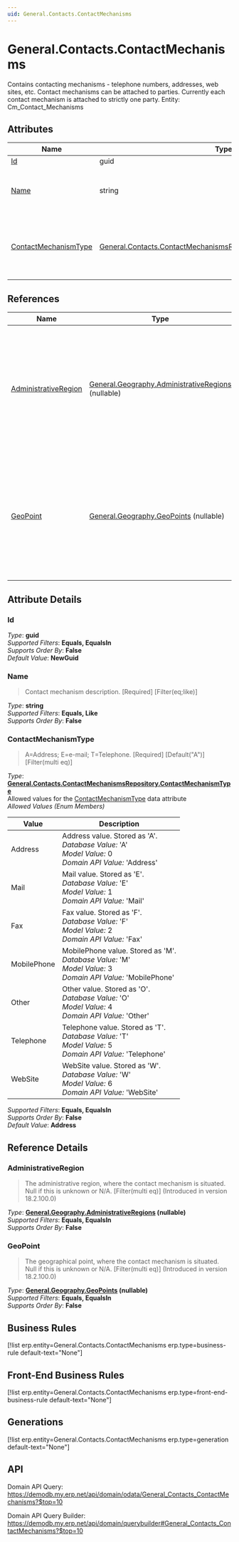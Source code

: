 ```yaml
---
uid: General.Contacts.ContactMechanisms
---
```

# General.Contacts.ContactMechanisms

Contains contacting mechanisms - telephone numbers, addresses, web sites, etc. Contact mechanisms can be attached to parties. Currently each contact mechanism is attached to strictly one party. Entity: Cm_Contact_Mechanisms

## Attributes

| Name | Type | Description |
| ---- | ---- | --- |
| [Id](General.Contacts.ContactMechanisms.md#Id) | guid |  
| [Name](General.Contacts.ContactMechanisms.md#Name) | string | Contact mechanism description. [Required] [Filter(eq;like)] 
| [ContactMechanismType](General.Contacts.ContactMechanisms.md#ContactMechanismType) | [General.Contacts.ContactMechanismsRepository.ContactMechanismType](General.Contacts.ContactMechanisms.md#ContactMechanismType) | A=Address; E=e-mail; T=Telephone. [Required] [Default("A")] [Filter(multi eq)] 

## References

| Name | Type | Description |
| ---- | ---- | --- |
| [AdministrativeRegion](General.Contacts.ContactMechanisms.md#AdministrativeRegion) | [General.Geography.AdministrativeRegions](General.Geography.AdministrativeRegions.md) (nullable) | The administrative region, where the contact mechanism is situated. Null if this is unknown or N/A. [Filter(multi eq)] (Introduced in version 18.2.100.0) |
| [GeoPoint](General.Contacts.ContactMechanisms.md#GeoPoint) | [General.Geography.GeoPoints](General.Geography.GeoPoints.md) (nullable) | The geographical point, where the contact mechanism is situated. Null if this is unknown or N/A. [Filter(multi eq)] (Introduced in version 18.2.100.0) |


## Attribute Details

### Id

_Type_: **guid**  
_Supported Filters_: **Equals, EqualsIn**  
_Supports Order By_: **False**  
_Default Value_: **NewGuid**  

### Name

> Contact mechanism description. [Required] [Filter(eq;like)]

_Type_: **string**  
_Supported Filters_: **Equals, Like**  
_Supports Order By_: **False**  

### ContactMechanismType

> A=Address; E=e-mail; T=Telephone. [Required] [Default("A")] [Filter(multi eq)]

_Type_: **[General.Contacts.ContactMechanismsRepository.ContactMechanismType](General.Contacts.ContactMechanisms.md#ContactMechanismType)**  
Allowed values for the [ContactMechanismType](General.Contacts.ContactMechanisms.md#ContactMechanismType) data attribute  
_Allowed Values (Enum Members)_  

| Value | Description |
| ---- | --- |
| Address | Address value. Stored as 'A'. <br /> _Database Value:_ 'A' <br /> _Model Value:_ 0 <br /> _Domain API Value:_ 'Address' |
| Mail | Mail value. Stored as 'E'. <br /> _Database Value:_ 'E' <br /> _Model Value:_ 1 <br /> _Domain API Value:_ 'Mail' |
| Fax | Fax value. Stored as 'F'. <br /> _Database Value:_ 'F' <br /> _Model Value:_ 2 <br /> _Domain API Value:_ 'Fax' |
| MobilePhone | MobilePhone value. Stored as 'M'. <br /> _Database Value:_ 'M' <br /> _Model Value:_ 3 <br /> _Domain API Value:_ 'MobilePhone' |
| Other | Other value. Stored as 'O'. <br /> _Database Value:_ 'O' <br /> _Model Value:_ 4 <br /> _Domain API Value:_ 'Other' |
| Telephone | Telephone value. Stored as 'T'. <br /> _Database Value:_ 'T' <br /> _Model Value:_ 5 <br /> _Domain API Value:_ 'Telephone' |
| WebSite | WebSite value. Stored as 'W'. <br /> _Database Value:_ 'W' <br /> _Model Value:_ 6 <br /> _Domain API Value:_ 'WebSite' |

_Supported Filters_: **Equals, EqualsIn**  
_Supports Order By_: **False**  
_Default Value_: **Address**  


## Reference Details

### AdministrativeRegion

> The administrative region, where the contact mechanism is situated. Null if this is unknown or N/A. [Filter(multi eq)] (Introduced in version 18.2.100.0)

_Type_: **[General.Geography.AdministrativeRegions](General.Geography.AdministrativeRegions.md) (nullable)**  
_Supported Filters_: **Equals, EqualsIn**  
_Supports Order By_: **False**  

### GeoPoint

> The geographical point, where the contact mechanism is situated. Null if this is unknown or N/A. [Filter(multi eq)] (Introduced in version 18.2.100.0)

_Type_: **[General.Geography.GeoPoints](General.Geography.GeoPoints.md) (nullable)**  
_Supported Filters_: **Equals, EqualsIn**  
_Supports Order By_: **False**  



## Business Rules

[!list erp.entity=General.Contacts.ContactMechanisms erp.type=business-rule default-text="None"]

## Front-End Business Rules

[!list erp.entity=General.Contacts.ContactMechanisms erp.type=front-end-business-rule default-text="None"]

## Generations

[!list erp.entity=General.Contacts.ContactMechanisms erp.type=generation default-text="None"]

## API

Domain API Query:
<https://demodb.my.erp.net/api/domain/odata/General_Contacts_ContactMechanisms?$top=10>

Domain API Query Builder:
<https://demodb.my.erp.net/api/domain/querybuilder#General_Contacts_ContactMechanisms?$top=10>

